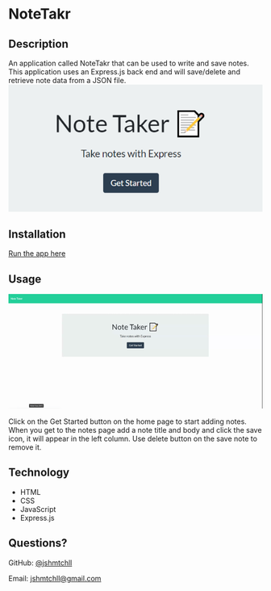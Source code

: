 # NoteTakr

## Description 
  
An application called NoteTakr that can be used to write and save notes. This application uses an Express.js back end and will save/delete and retrieve note data from a JSON file.
![screenshot](img/ss.png)

## Installation

 [Run the app here](https://notetakr-jm.herokuapp.com/)

## Usage 

<a href="https://notetakr-jm.herokuapp.com/" rel="generator demo">![demo](img/demo.gif)</a><br>

Click on the Get Started button on the home page to start adding notes. When you get to the notes page add a note title and body and click the save icon, it will appear in the left column. Use delete button on the save note to remove it. 

## Technology
* HTML
* CSS
* JavaScript
* Express.js

## Questions?

GitHub: [@jshmtchll](https://github.com/users/jshmtchll)

Email: jshmtchll@gmail.com